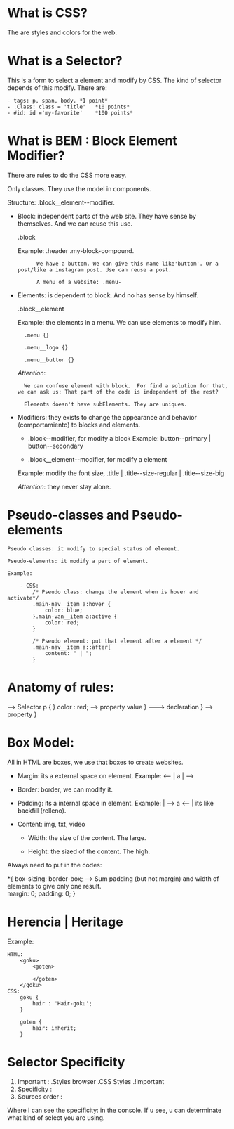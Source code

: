 # What is CSS? 

The are styles and colors for the web.

# What is a Selector? 

This is a form to select a element and modify by CSS. The kind of selector depends of this modify. There are: 

    - tags: p, span, body. *1 point*
    - .Class: class = 'title'   *10 points*
    - #id: id ='my-favorite'    *100 points*


# What is BEM : Block Element Modifier? 

There are rules to do the CSS more easy. 

Only classes. They use the model in components.

Structure: .block__element--modifier. 

- Block: independent parts of the web site. They have sense by themselves. And we can reuse this use. 

    .block

    Example: .header
             .my-block-compound. 
            
            We have a buttom. We can give this name like'buttom'. Or a post/like a instagram post. Use can reuse a post.  

            A menu of a website: .menu-

- Elements: is dependent to block. And no has sense by himself.

    .block__element

    Example: the elements in a menu. We can use elements to modify him. 

        .menu {} 

        .menu__logo {}

        .menu__button {}

    *Attention*: 
        
        We can confuse element with block.  For find a solution for that, we can ask us: That part of the code is independent of the rest? 

        Elements doesn't have subElements. They are uniques. 

- Modifiers: they exists to change the appearance and behavior (comportamiento) to blocks and elements. 

    - .block--modifier, for modify a block
        Example: button--primary | button--secondary

    - .block__element--modifier, for modify a element

   Example: modify the font size, .title | .title--size-regular | .title--size-big

   *Attention*: they never stay alone. 

# Pseudo-classes and Pseudo-elements

    Pseudo classes: it modify to special status of element.

    Pseudo-elements: it modify a part of element.

    Example: 

        - CSS:    
            /* Pseudo class: change the element when is hover and activate*/
            .main-nav__item a:hover {
                color: blue; 
            }.main-van__item a:active {
                color: red;
            }

            /* Pseudo element: put that element after a element */
            .main-nav__item a::after{
                content: " | ";
            }

# Anatomy of rules: 

--> Selector 
p {                                 }
    color : red; --> property value }   ---> declaration
}  --> property                     } 



# Box Model: 

All in HTML are boxes, we use that boxes to create websites. 
                    
- Margin: its a external space on element. Example:  <-- | a | -->

- Border: border, we can modify it. 
                                                           
- Padding: its a internal space in element. Example: | --> a <-- | its like backfill (relleno). 

- Content: img, txt, video

    - Width: the size of the content. The large. 

    - Height: the sized of the content. The high. 

Always need to put in the codes: 

*{
    box-sizing: border-box; --> Sum padding (but not margin) and width of elements to give only one result.  
    margin: 0;
    padding: 0;
}


# Herencia | Heritage 

Example: 

    HTML:
        <goku>
            <goten>
                
            </goten>
        </goku>
    CSS:
        goku {
            hair : 'Hair-goku'; 
        }

        goten {
            hair: inherit; 
        }

# Selector Specificity 

1. Important : .Styles browser .CSS Styles .!important 
2. Specificity : 
3. Sources order :

Where I can see the specificity: in the console. If u see, u can determinate what kind of select you are using. 





